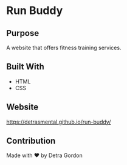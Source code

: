 # Run Buddy

## Purpose
A website that offers fitness training services.

## Built With
* HTML
* CSS

## Website
https://detrasmental.github.io/run-buddy/

## Contribution
Made with ❤️ by Detra Gordon
